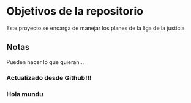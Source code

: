 # Objetivos de la repositorio

Este proyecto se encarga de manejar los planes de la liga de la justicia


## Notas
Pueden hacer lo que quieran...

### Actualizado desde Github!!!

### Hola mundu
